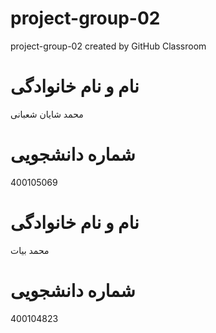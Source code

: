 # project-group-02
project-group-02 created by GitHub Classroom
# نام و نام خانوادگی
محمد شایان شعبانی
# شماره دانشجویی
400105069


# نام و نام خانوادگی
محمد بیات
# شماره دانشجویی
400104823
